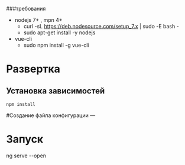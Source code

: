 ###требования
* nodejs 7+ , mpn 4+
   - curl -sL https://deb.nodesource.com/setup_7.x | sudo -E bash -
   - sudo apt-get install -y nodejs
* vue-cli
  - sudo npm install -g vue-cli

# Развертка
## Установка зависимостей
`npm install`


#Создание файла конфигурации
 —

# Запуск
ng serve --open
